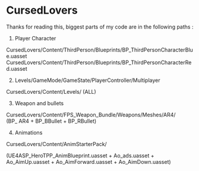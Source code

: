 # CursedLovers
Thanks for reading this, biggest parts of my code are in the following paths :

1.  Player Character

CursedLovers/Content/ThirdPerson/Blueprints/BP_ThirdPersonCharacterBlue.uasset
CursedLovers/Content/ThirdPerson/Blueprints/BP_ThirdPersonCharacterRed.uasset

2. Levels/GameMode/GameState/PlayerController/Multiplayer

CursedLovers/Content/Levels/   (ALL)

3. Weapon and bullets

CursedLovers/Content/FPS_Weapon_Bundle/Weapons/Meshes/AR4/   
(BP_ AR4 + BP_BBullet + BP_RBullet)

4. Animations

CursedLovers/Content/AnimStarterPack/

(UE4ASP_HeroTPP_AnimBlueprint.uasset + Ao_ads.uasset + Ao_AimUp.uasset + Ao_AimForward.uasset + Ao_AimDown.uasset)

